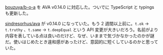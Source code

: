 [bouzuya/b-o-a][] を AVA v0.14.0 に対応した。ついでに TypeScript と typings も更新した。

[sindresorhus/ava][] が v0.14.0 になっていた。もう 2 週間以上前に。`t.ok` → `t.truthy` 、`t.same` → `t.deepEqual` という API 変更が大きいだろう。名前がより内容を表している点は良いのだけど、なぜ、いままで気づかなかったのかが謎だ。使いはじめたとき違和感があったけど、意図的に短くしているのかと思っていた。

[bouzuya/b-o-a]: https://github.com/bouzuya/b-o-a
[sindresorhus/ava]: https://github.com/sindresorhus/ava
